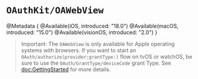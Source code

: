 # ``OAuthKit/OAWebView``
@Metadata {
    @Available(iOS, introduced: "18.0")
    @Available(macOS, introduced: "15.0")
    @Available(visionOS, introduced: "2.0")
}

> Important: The ``OAWebView`` is only available for Apple operating systems with browsers. If you want to start
an ``OAuth/authorize(provider:grantType:)`` flow on tvOS or watchOS, be sure to use the 
``OAuth/GrantType/deviceCode`` grant Type. See <doc:GettingStarted> for more details.
